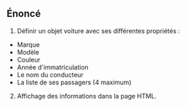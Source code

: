 ## Énoncé

1) Définir un objet voiture avec ses différentes propriétés :
- Marque
- Modèle
- Couleur
- Année d'immatriculation
- Le nom du conducteur
- La liste de ses passagers (4 maximum)

2) Affichage des informations dans la page HTML.